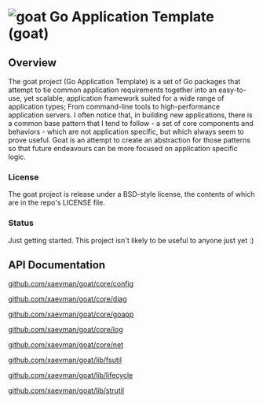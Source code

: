 
# ![goat](https://s3-us-west-2.amazonaws.com/xaevman-git/goat_icon.png) Go Application Template (goat)

## Overview
The goat project (Go Application Template) is a set of Go packages that attempt to tie common application requirements together into an easy-to-use, yet scalable, application framework suited for a wide range of application types; From command-line tools to high-performance application servers. I often notice that, in building new applications, there is a common base pattern that I tend to follow - a set of core components and behaviors - which are not application specific, but which always seem to prove useful. Goat is an attempt to create an abstraction for those patterns so that future endeavours can be more focused on application specific logic.

### License
The goat project is release under a BSD-style license, the contents of which are in the repo's LICENSE file.

### Status
Just getting started. This project isn't likely to be useful to anyone just yet :)

## API Documentation
[github.com/xaevman/goat/core/config](http://godoc.org/github.com/xaevman/goat/core/config)

[github.com/xaevman/goat/core/diag](http://godoc.org/github.com/xaevman/goat/core/diag)

[github.com/xaevman/goat/core/goapp](http://godoc.org/github.com/xaevman/goat/core/goapp)

[github.com/xaevman/goat/core/log](http://godoc.org/github.com/xaevman/goat/core/log)

[github.com/xaevman/goat/core/net](http://godoc.org/github.com/xaevman/goat/core/net)

[github.com/xaevman/goat/lib/fsutil](http://godoc.org/github.com/xaevman/goat/lib/fsutil)

[github.com/xaevman/goat/lib/lifecycle](http://godoc.org/github.com/xaevman/goat/lib/lifecycle)

[github.com/xaevman/goat/lib/strutil](http://godoc.org/github.com/xaevman/goat/lib/strutil)

